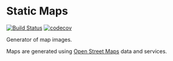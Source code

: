 # Static Maps

[![Build Status](https://travis-ci.com/tutorcruncher/static-maps.svg?branch=master)](https://travis-ci.com/tutorcruncher/static-maps)
[![codecov](https://codecov.io/gh/tutorcruncher/static-maps/branch/master/graph/badge.svg)](https://codecov.io/gh/tutorcruncher/static-maps)

Generator of map images.

Maps are generated using [Open Street Maps](https://www.openstreetmap.org/copyright) data and services.
